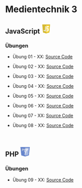 # Medientechnik 3

## JavaScript <img width="30px" src="https://github.com/WandratschDavid/htlw3-medt/blob/master/js_logo.png" />

### Übungen

* Übung 01 - XX: [Source Code](https://github.com/WandratschDavid/htlw3-medt/tree/master/)

* Übung 02 - XX: [Source Code](https://github.com/WandratschDavid/htlw3-medt/tree/master/)

* Übung 03 - XX: [Source Code](https://github.com/WandratschDavid/htlw3-medt/tree/master/)

* Übung 04 - XX: [Source Code](https://github.com/WandratschDavid/htlw3-medt/tree/master/)

* Übung 05 - XX: [Source Code](https://github.com/WandratschDavid/htlw3-medt/tree/master/)

* Übung 06 - XX: [Source Code](https://github.com/WandratschDavid/htlw3-medt/tree/master/)

* Übung 07 - XX: [Source Code](https://github.com/WandratschDavid/htlw3-medt/tree/master/)

* Übung 08 - XX: [Source Code](https://github.com/WandratschDavid/htlw3-medt/tree/master/)


<br>

## PHP <img width="30px" src="https://github.com/WandratschDavid/htlw3-medt/blob/master/php_logo.png"/>

### Übungen

* Übung 09 - XX: [Source Code](https://github.com/WandratschDavid/htlw3-medt/tree/master/)
